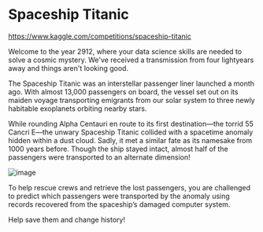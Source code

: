 # Spaceship Titanic
https://www.kaggle.com/competitions/spaceship-titanic

Welcome to the year 2912, where your data science skills are needed to solve a cosmic mystery. We've received a transmission from four lightyears away and things aren't looking good.

The Spaceship Titanic was an interstellar passenger liner launched a month ago. With almost 13,000 passengers on board, the vessel set out on its maiden voyage transporting emigrants from our solar system to three newly habitable exoplanets orbiting nearby stars.

While rounding Alpha Centauri en route to its first destination—the torrid 55 Cancri E—the unwary Spaceship Titanic collided with a spacetime anomaly hidden within a dust cloud. Sadly, it met a similar fate as its namesake from 1000 years before. Though the ship stayed intact, almost half of the passengers were transported to an alternate dimension!

![image](https://user-images.githubusercontent.com/24962167/211654481-3b642e3e-cf72-493f-9796-0fddde906348.png)

To help rescue crews and retrieve the lost passengers, you are challenged to predict which passengers were transported by the anomaly using records recovered from the spaceship’s damaged computer system.

Help save them and change history!
